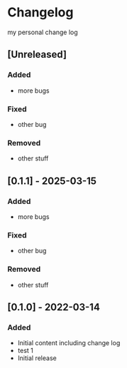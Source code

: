 
# Changelog

my personal change log

## [Unreleased]

### Added

- more bugs

### Fixed

- other bug

### Removed

- other stuff

## [0.1.1] - 2025-03-15

### Added

- more bugs

### Fixed

- other bug

### Removed

- other stuff

## [0.1.0] - 2022-03-14

### Added

- Initial content including change log
- test 1
- Initial release

